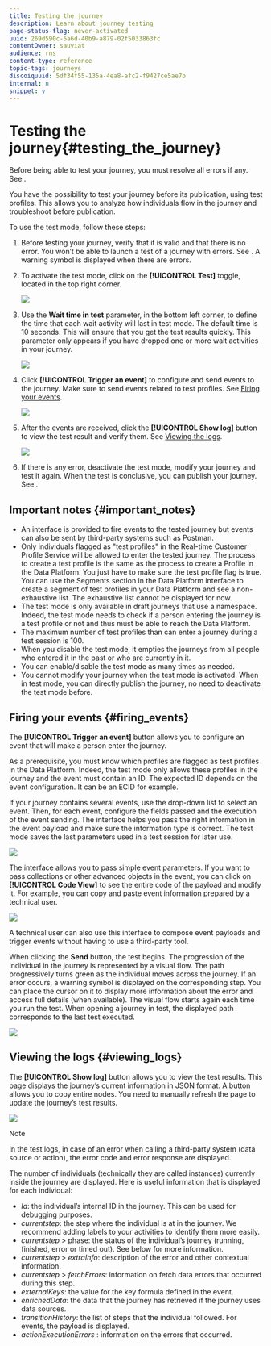 ```yaml
---
title: Testing the journey
description: Learn about journey testing 
page-status-flag: never-activated
uuid: 269d590c-5a6d-40b9-a879-02f5033863fc
contentOwner: sauviat
audience: rns
content-type: reference
topic-tags: journeys
discoiquuid: 5df34f55-135a-4ea8-afc2-f9427ce5ae7b
internal: n
snippet: y
---
```


# Testing the journey{#testing_the_journey}

Before being able to test your journey, you must resolve all errors if any. See [](../about/troubleshooting.md#section_h3q_kqk_fhb).

You have the possibility to test your journey before its publication, using test profiles. This allows you to analyze how individuals flow in the journey and troubleshoot before publication.

To use the test mode, follow these steps:

1. Before testing your journey, verify that it is valid and that there is no error. You won’t be able to launch a test of a journey with errors. See [](../about/troubleshooting.md#section_h3q_kqk_fhb). A warning symbol is displayed when there are errors.

1. To activate the test mode, click on the **[!UICONTROL Test]** toggle, located in the top right corner.

    ![](../assets/journeytest1.png)

1. Use the **Wait time in test** parameter, in the bottom left corner, to define the time that each wait activity will last in test mode. The default time is 10 seconds. This will ensure that you get the test results quickly. This parameter only appears if you have dropped one or more wait activities in your journey.

    ![](../assets/journeytest_wait.png)

1. Click **[!UICONTROL Trigger an event]** to configure and send events to the journey. Make sure to send events related to test profiles. See [Firing your events](#firing_events).

    ![](../assets/journeyuctest1.png)

1. After the events are received, click the **[!UICONTROL Show log]** button to view the test result and verify them. See [Viewing the logs](#viewing_logs).

    ![](../assets/journeyuctest2.png)

1. If there is any error, deactivate the test mode, modify your journey and test it again. When the test is conclusive, you can publish your journey. See [](../building-journeys/publishing-the-journey.md).

## Important notes {#important_notes}

* An interface is provided to fire events to the tested journey but events can also be sent by third-party systems such as Postman.
* Only individuals flagged as "test profiles" in the Real-time Customer Profile Service will be allowed to enter the tested journey. The process to create a test profile is the same as the process to create a Profile in the Data Platform. You just have to make sure the test profile flag is true. You can use the Segments section in the Data Platform interface to create a segment of test profiles in your Data Platform and see a non-exhaustive list. The exhaustive list cannot be displayed for now.
* The test mode is only available in draft journeys that use a namespace. Indeed, the test mode needs to check if a person entering the journey is a test profile or not and thus must be able to reach the Data Platform.
* The maximum number of test profiles than can enter a journey during a test session is 100.
* When you disable the test mode, it empties the journeys from all people who entered it in the past or who are currently in it.
* You can enable/disable the test mode as many times as needed.
* You cannot modify your journey when the test mode is activated. When in test mode, you can directly publish the journey, no need to deactivate the test mode before.

## Firing your events {#firing_events}

The **[!UICONTROL Trigger an event]** button allows you to configure an event that will make a person enter the journey.

As a prerequisite, you must know which profiles are flagged as test profiles in the Data Platform. Indeed, the test mode only allows these profiles in the journey and the event must contain an ID. The expected ID depends on the event configuration. It can be an ECID for example.

If your journey contains several events, use the drop-down list to select an event. Then, for each event, configure the fields passed and the execution of the event sending. The interface helps you pass the right information in the event payload and make sure the information type is correct. The test mode saves the last parameters used in a test session for later use. 

![](../assets/journeytest4.png)

The interface allows you to pass simple event parameters. If you want to pass collections or other advanced objects in the event, you can click on **[!UICONTROL Code View]** to see the entire code of the payload and modify it. For example, you can copy and paste event information prepared by a technical user.

![](../assets/journeytest5.png)

A technical user can also use this interface to compose event payloads and trigger events without having to use a third-party tool.

When clicking the **Send** button, the test begins. The progression of the individual in the journey is represented by a visual flow. The path progressively turns green as the individual moves across the journey. If an error occurs, a warning symbol is displayed on the corresponding step. You can place the cursor on it to display more information about the error and access full details (when available). The visual flow starts again each time you run the test. When opening a journey in test, the displayed path corresponds to the last test executed.

![](../assets/journeytest6.png)

## Viewing the logs {#viewing_logs}

The **[!UICONTROL Show log]** button allows you to view the test results. This page displays the journey’s current information in JSON format. A button allows you to copy entire nodes. You need to manually refresh the page to update the journey’s test results.

![](../assets/journeytest3.png)

>[!NOTE]
>
>In the test logs, in case of an error when calling a third-party system (data source or action), the error code and error response are displayed.

The number of individuals (technically they are called instances) currently inside the journey are displayed. Here is useful information that is displayed for each individual:

* _Id_: the individual’s internal ID in the journey. This can be used for debugging purposes.
* _currentstep_: the step where the individual is at in the journey. We recommend adding labels to your activities to identify them more easily.
* _currentstep_ > phase: the status of the individual’s journey (running, finished, error or timed out). See below for more information.
* _currentstep_ > _extraInfo_: description of the error and other contextual information.
* _currentstep_ > _fetchErrors_: information on fetch data errors that occurred during this step.
* _externalKeys_: the value for the key formula defined in the event.
* _enrichedData_: the data that the journey has retrieved if the journey uses data sources.
* _transitionHistory_: the list of steps that the individual followed. For events, the payload is displayed.
* _actionExecutionErrors_ : information on the errors that occurred.

